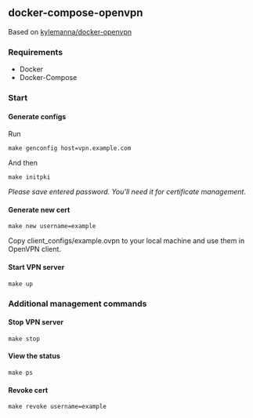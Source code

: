 ## docker-compose-openvpn

Based on [kylemanna/docker-openvpn](https://github.com/kylemanna/docker-openvpn)

### Requirements

* Docker
* Docker-Compose

### Start


#### Generate configs

Run

```
make genconfig host=vpn.example.com
```

And then

```
make initpki
```

*Please save entered password. You'll need it for certificate management.*


#### Generate new cert

```
make new username=example
```

Copy client_configs/example.ovpn to your local machine and use them in OpenVPN client.


#### Start VPN server

```
make up
```

### Additional management commands


#### Stop VPN server

```
make stop
```


#### View the status

```
make ps
```

#### Revoke cert

```
make revoke username=example
```
